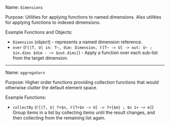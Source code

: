 Name: `dimensions`

Purpose: Utilities for applying functions to named dimensions. Also utilities for applying functions to indexed dimensions.

Example Functions and Objects:

- `Dimension` (object) - represents a named dimension reference.
- `over` (`𝔽[|T, U| in: T~, dim: Dimension, 𝔽[T~ -> U] -> out: U~ ; $in.dims $dim - ~> $out.dims]`) - Apply a function over each sub-list from the target dimension.

---
Name: `aggregators`

Purpose: Higher order functions providing collection functions that would otherwise clutter the default element space. 

Example Functions:

- `collectBy` (`𝔽[|T, U| T+$n, 𝔽[T+$n -> U] -> T+{$m} ; $n 1+ ~> m]`) Group items in a list by collecting items until the result changes, and then collecting from the remaining list again.
